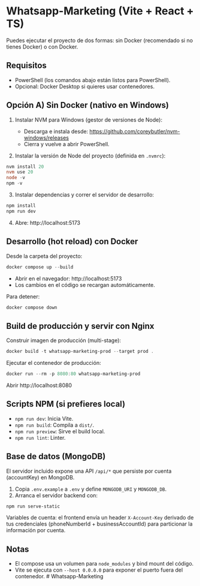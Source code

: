 # Whatsapp-Marketing (Vite + React + TS)

Puedes ejecutar el proyecto de dos formas: sin Docker (recomendado si no tienes Docker) o con Docker.

## Requisitos

- PowerShell (los comandos abajo están listos para PowerShell).
- Opcional: Docker Desktop si quieres usar contenedores.

## Opción A) Sin Docker (nativo en Windows)

1) Instalar NVM para Windows (gestor de versiones de Node):
	- Descarga e instala desde: https://github.com/coreybutler/nvm-windows/releases
	- Cierra y vuelve a abrir PowerShell.

2) Instalar la versión de Node del proyecto (definida en `.nvmrc`):

```powershell
nvm install 20
nvm use 20
node -v
npm -v
```

3) Instalar dependencias y correr el servidor de desarrollo:

```powershell
npm install
npm run dev
```

4) Abre: http://localhost:5173

## Desarrollo (hot reload) con Docker

Desde la carpeta del proyecto:

```powershell
docker compose up --build
```

- Abrir en el navegador: http://localhost:5173
- Los cambios en el código se recargan automáticamente.

Para detener:

```powershell
docker compose down
```

## Build de producción y servir con Nginx

Construir imagen de producción (multi-stage):

```powershell
docker build -t whatsapp-marketing-prod --target prod .
```

Ejecutar el contenedor de producción:

```powershell
docker run --rm -p 8080:80 whatsapp-marketing-prod
```

Abrir http://localhost:8080

## Scripts NPM (si prefieres local)

- `npm run dev`: Inicia Vite.
- `npm run build`: Compila a `dist/`.
- `npm run preview`: Sirve el build local.
- `npm run lint`: Linter.

## Base de datos (MongoDB)

El servidor incluido expone una API `/api/*` que persiste por cuenta (accountKey) en MongoDB.

1. Copia `.env.example` a `.env` y define `MONGODB_URI` y `MONGODB_DB`.
2. Arranca el servidor backend con:

```powershell
npm run serve-static
```

Variables de cuenta: el frontend envía un header `X-Account-Key` derivado de tus credenciales (phoneNumberId + businessAccountId) para particionar la información por cuenta.

## Notas

- El compose usa un volumen para `node_modules` y bind mount del código.
- Vite se ejecuta con `--host 0.0.0.0` para exponer el puerto fuera del contenedor.
#   W h a t s a p p - M a r k e t i n g 
 
 